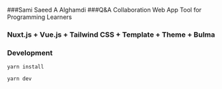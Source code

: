 
###Sami Saeed A Alghamdi 
###Q&A Collaboration Web App Tool for Programming Learners 
### Nuxt.js + Vue.js + Tailwind CSS + Template + Theme + Bulma
 
### Development

```
yarn install
```

```
yarn dev
```

 
 
 

